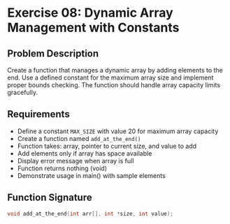 # Exercise 08: Dynamic Array Management with Constants

## Problem Description
Create a function that manages a dynamic array by adding elements to the end. Use a defined constant for the maximum array size and implement proper bounds checking. The function should handle array capacity limits gracefully.

## Requirements
- Define a constant `MAX_SIZE` with value 20 for maximum array capacity
- Create a function named `add_at_the_end()` 
- Function takes: array, pointer to current size, and value to add
- Add elements only if array has space available
- Display error message when array is full
- Function returns nothing (void)
- Demonstrate usage in main() with sample elements

## Function Signature
```c
void add_at_the_end(int arr[], int *size, int value);
```
